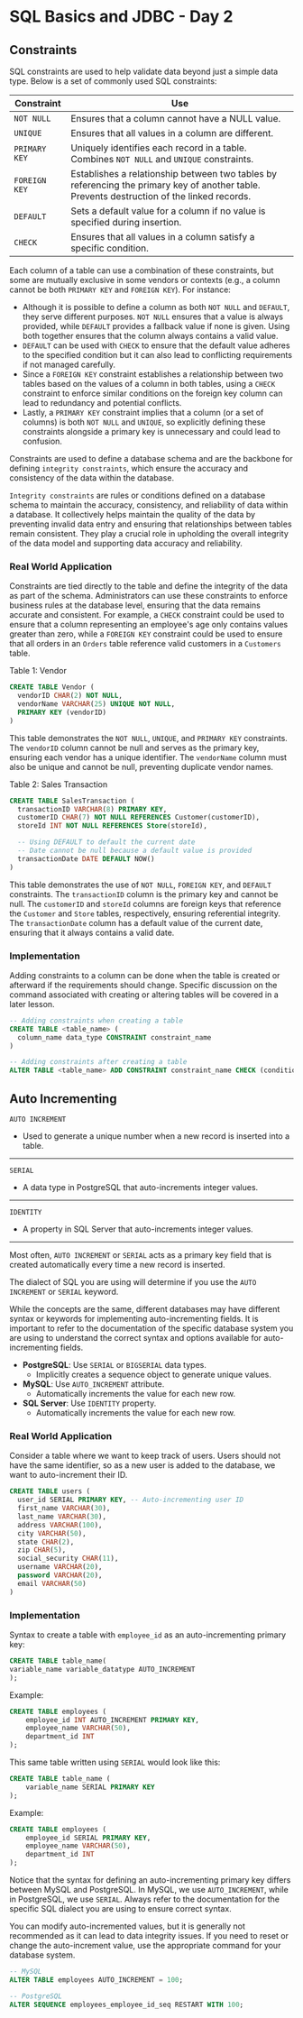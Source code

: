 # SQL Basics and JDBC - Day 2

## Constraints

SQL constraints are used to help validate data beyond just a simple data type. Below is a set of commonly used SQL constraints:

| Constraint    | Use                                                                                                                                        |
| ------------- | ------------------------------------------------------------------------------------------------------------------------------------------ |
| `NOT NULL`    | Ensures that a column cannot have a NULL value.                                                                                            |
| `UNIQUE`      | Ensures that all values in a column are different.                                                                                         |
| `PRIMARY KEY` | Uniquely identifies each record in a table. Combines `NOT NULL` and `UNIQUE` constraints.                                                  |
| `FOREIGN KEY` | Establishes a relationship between two tables by referencing the primary key of another table. Prevents destruction of the linked records. |
| `DEFAULT`     | Sets a default value for a column if no value is specified during insertion.                                                               |
| `CHECK`       | Ensures that all values in a column satisfy a specific condition.                                                                          |

Each column of a table can use a combination of these constraints, but some are mutually exclusive in some vendors or contexts (e.g., a column cannot be both `PRIMARY KEY` and `FOREIGN KEY`). For instance:

- Although it is possible to define a column as both `NOT NULL` and `DEFAULT`, they serve different purposes. `NOT NULL` ensures that a value is always provided, while `DEFAULT` provides a fallback value if none is given. Using both together ensures that the column always contains a valid value.
- `DEFAULT` can be used with `CHECK` to ensure that the default value adheres to the specified condition but it can also lead to conflicting requirements if not managed carefully.
- Since a `FOREIGN KEY` constraint establishes a relationship between two tables based on the values of a column in both tables, using a `CHECK` constraint to enforce similar conditions on the foreign key column can lead to redundancy and potential conflicts.
- Lastly, a `PRIMARY KEY` constraint implies that a column (or a set of columns) is both `NOT NULL` and `UNIQUE`, so explicitly defining these constraints alongside a primary key is unnecessary and could lead to confusion.

Constraints are used to define a database schema and are the backbone for defining `integrity constraints`, which ensure the accuracy and consistency of the data within the database.

`Integrity constraints` are rules or conditions defined on a database schema to maintain the accuracy, consistency, and reliability of data within a database. It collectively helps maintain the quality of the data by preventing invalid data entry and ensuring that relationships between tables remain consistent. They play a crucial role in upholding the overall integrity of the data model and supporting data accuracy and reliability.

### Real World Application

Constraints are tied directly to the table and define the integrity of the data as part of the schema. Administrators can use these constraints to enforce business rules at the database level, ensuring that the data remains accurate and consistent. For example, a `CHECK` constraint could be used to ensure that a column representing an employee's age only contains values greater than zero, while a `FOREIGN KEY` constraint could be used to ensure that all orders in an `Orders` table reference valid customers in a `Customers` table.

Table 1: Vendor

```sql
CREATE TABLE Vendor (
  vendorID CHAR(2) NOT NULL,
  vendorName VARCHAR(25) UNIQUE NOT NULL,
  PRIMARY KEY (vendorID)
)
```

This table demonstrates the `NOT NULL`, `UNIQUE`, and `PRIMARY KEY` constraints. The `vendorID` column cannot be null and serves as the primary key, ensuring each vendor has a unique identifier. The `vendorName` column must also be unique and cannot be null, preventing duplicate vendor names.

Table 2: Sales Transaction

```sql
CREATE TABLE SalesTransaction (
  transactionID VARCHAR(8) PRIMARY KEY,
  customerID CHAR(7) NOT NULL REFERENCES Customer(customerID),
  storeId INT NOT NULL REFERENCES Store(storeId),

  -- Using DEFAULT to default the current date
  -- Date cannot be null because a default value is provided
  transactionDate DATE DEFAULT NOW()
)
```

This table demonstrates the use of `NOT NULL`, `FOREIGN KEY`, and `DEFAULT` constraints. The `transactionID` column is the primary key and cannot be null. The `customerID` and `storeId` columns are foreign keys that reference the `Customer` and `Store` tables, respectively, ensuring referential integrity. The `transactionDate` column has a default value of the current date, ensuring that it always contains a valid date.

### Implementation

Adding constraints to a column can be done when the table is created or afterward if the requirements should change. Specific discussion on the command associated with creating or altering tables will be covered in a later lesson.

```sql
-- Adding constraints when creating a table
CREATE TABLE <table_name> (
  column_name data_type CONSTRAINT constraint_name
)
```

```sql
-- Adding constraints after creating a table
ALTER TABLE <table_name> ADD CONSTRAINT constraint_name CHECK (condition);
```

## Auto Incrementing

`AUTO INCREMENT`

- Used to generate a unique number when a new record is inserted into a table.

---

`SERIAL`

- A data type in PostgreSQL that auto-increments integer values.

---

`IDENTITY`

- A property in SQL Server that auto-increments integer values.

---

Most often, `AUTO INCREMENT` or `SERIAL` acts as a primary key field that is created automatically every time a new record is inserted.

The dialect of SQL you are using will determine if you use the `AUTO INCREMENT` or `SERIAL` keyword.

While the concepts are the same, different databases may have different syntax or keywords for implementing auto-incrementing fields. It is important to refer to the documentation of the specific database system you are using to understand the correct syntax and options available for auto-incrementing fields.

- **PostgreSQL**: Use `SERIAL` or `BIGSERIAL` data types.
  - Implicitly creates a sequence object to generate unique values.
- **MySQL**: Use `AUTO_INCREMENT` attribute.
  - Automatically increments the value for each new row.
- **SQL Server**: Use `IDENTITY` property.
  - Automatically increments the value for each new row.

### Real World Application

Consider a table where we want to keep track of users. Users should not have the same identifier, so as a new user is added to the database, we want to auto-increment their ID.

```sql
CREATE TABLE users (
  user_id SERIAL PRIMARY KEY, -- Auto-incrementing user ID
  first_name VARCHAR(30),
  last_name VARCHAR(30),
  address VARCHAR(100),
  city VARCHAR(50),
  state CHAR(2),
  zip CHAR(5),
  social_security CHAR(11),
  username VARCHAR(20),
  password VARCHAR(20),
  email VARCHAR(50)
)
```

### Implementation

Syntax to create a table with `employee_id` as an auto-incrementing primary key:

```sql
CREATE TABLE table_name(
variable_name variable_datatype AUTO_INCREMENT
);
```

Example:

```sql
CREATE TABLE employees (
    employee_id INT AUTO_INCREMENT PRIMARY KEY,
    employee_name VARCHAR(50),
    department_id INT
);
```

This same table written using `SERIAL` would look like this:

```sql
CREATE TABLE table_name (
    variable_name SERIAL PRIMARY KEY
);
```

Example:

```sql
CREATE TABLE employees (
    employee_id SERIAL PRIMARY KEY,
    employee_name VARCHAR(50),
    department_id INT
);
```

Notice that the syntax for defining an auto-incrementing primary key differs between MySQL and PostgreSQL. In MySQL, we use `AUTO_INCREMENT`, while in PostgreSQL, we use `SERIAL`. Always refer to the documentation for the specific SQL dialect you are using to ensure correct syntax.

You can modify auto-incremented values, but it is generally not recommended as it can lead to data integrity issues. If you need to reset or change the auto-increment value, use the appropriate command for your database system.

```sql
-- MySQL
ALTER TABLE employees AUTO_INCREMENT = 100;

-- PostgreSQL
ALTER SEQUENCE employees_employee_id_seq RESTART WITH 100;
```
